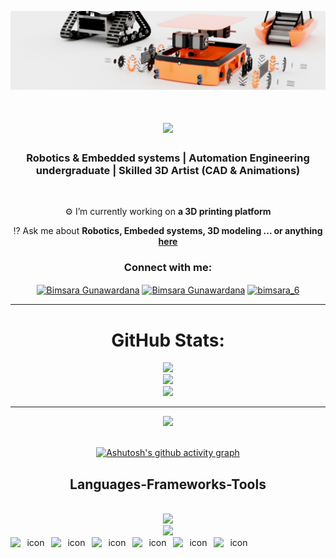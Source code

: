 ![MasterHead](/Banner_updated.jpg)


<h1 align="center">
    <img src="https://readme-typing-svg.herokuapp.com/?font=poppins&size=45&center=true&vCenter=true&color=F77556&width=800&height=70&duration=5000&lines=+Welcome+To+My+Profile+👋;+I'm+Bimsara+Gunawardana;" />
</h1>

<h3 align="center">Robotics & Embedded systems | Automation Engineering undergraduate | Skilled 3D Artist (CAD & Animations)</h3>

<br/>

<div align="center">
 
 ⚙️ I’m currently working on **a 3D printing platform**

 ⁉️ Ask me about **Robotics, Embeded systems, 3D modeling ... or anything [here](https://github.com/bimsara0608/bimsara-portfolio/issues)**


 </div>
 
<h3 align="center">Connect with me:</h3>
<p align="center">
<a href="https://www.linkedin.com/in/bimsara-gunawardana-b25715232/overlay/about-this-profile/?lipi=urn%3Ali%3Apage%3Ad_flagship3_profile_view_base%3BF4DL2jB7Ri6EPeOyQ8oZzQ%3D%3D" target="blank"><img align="center" src="https://raw.githubusercontent.com/rahuldkjain/github-profile-readme-generator/master/src/images/icons/Social/linked-in-alt.svg" alt="Bimsara Gunawardana" height="30" width="40" /></a>
<a href="https://web.facebook.com/bimsara.shemal" target="blank"><img align="center" src="https://raw.githubusercontent.com/rahuldkjain/github-profile-readme-generator/master/src/images/icons/Social/facebook.svg" alt="Bimsara Gunawardana" height="30" width="40" /></a>
<a href="https://www.instagram.com/bimsara_6/profilecard/?igsh=cnRvbHloN2ZmMzJq" target="blank"><img align="center" src="https://raw.githubusercontent.com/rahuldkjain/github-profile-readme-generator/master/src/images/icons/Social/instagram.svg" alt="bimsara_6" height="30" width="40" /></a>

</p>

  </a>
</div>

 <hr/>

<div align="center">

# GitHub Stats:
![](https://github-readme-stats.vercel.app/api?username=bimsara0608&theme=dark&hide_border=false&include_all_commits=true&count_private=false&card_width=1000)<br/>
![](https://github-readme-streak-stats.herokuapp.com/?user=bimsara0608&theme=dark&hide_border=false&card_width=1000)<br/>
![](https://github-readme-stats.vercel.app/api/top-langs/?username=bimsara0608&theme=dark&hide_border=false&include_all_commits=true&count_private=true&layout=compact&card_width=1000)

---
<img src="https://komarev.com/ghpvc/?username=bimsara0608&label=PROFILE+VIEWS&style=for-the-badge&color=brightgreen">

</div>

  <br/>
<div align="center">
  
[![Ashutosh's github activity graph](https://github-readme-activity-graph.vercel.app/graph?username=bimsara0608&bg_color=ffffff&color=000000&line=04e61b&point=403d3d&area=true&hide_border=true)](https://github.com/ashutosh00710/github-readme-activity-graph)

</div>
 
<h2 align="center">Languages-Frameworks-Tools</h2>

<br/>
<div align="center">
    <img src="https://skillicons.dev/icons?i=html,css,js,php,figma,tailwind,arduino,autocad,aws,blender,c,git,vscode" />
</div>
<div align="center">
    <img src="https://skillicons.dev/icons?i=ai,ps,pr,ae,matlab,octave,react,mongodb,nodejs,opencv,raspberrypi,npm,gcp," /><br>
</div>  
<div align ="center">
   <div style="display: flex; align-items: flex-start;"><img src="https://techstack-generator.vercel.app/cpp-icon.svg" alt="icon" width="65" height="65" /><img src="https://techstack-generator.vercel.app/csharp-icon.svg" alt="icon" width="65" height="65" /><img src="https://techstack-generator.vercel.app/python-icon.svg" alt="icon" width="65" height="65" /><img src="https://techstack-generator.vercel.app/mysql-icon.svg" alt="icon" width="65" height="65" /><img src="https://techstack-generator.vercel.app/github-icon.svg" alt="icon" width="65" height="65" /><img src="https://techstack-generator.vercel.app/react-icon.svg" alt="icon" width="65" height="65" /></div>
</div>



<br/>
<br />





<br/>
